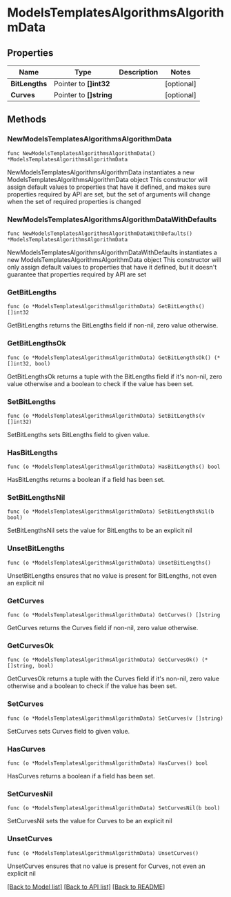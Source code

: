 # ModelsTemplatesAlgorithmsAlgorithmData

## Properties

Name | Type | Description | Notes
------------ | ------------- | ------------- | -------------
**BitLengths** | Pointer to **[]int32** |  | [optional] 
**Curves** | Pointer to **[]string** |  | [optional] 

## Methods

### NewModelsTemplatesAlgorithmsAlgorithmData

`func NewModelsTemplatesAlgorithmsAlgorithmData() *ModelsTemplatesAlgorithmsAlgorithmData`

NewModelsTemplatesAlgorithmsAlgorithmData instantiates a new ModelsTemplatesAlgorithmsAlgorithmData object
This constructor will assign default values to properties that have it defined,
and makes sure properties required by API are set, but the set of arguments
will change when the set of required properties is changed

### NewModelsTemplatesAlgorithmsAlgorithmDataWithDefaults

`func NewModelsTemplatesAlgorithmsAlgorithmDataWithDefaults() *ModelsTemplatesAlgorithmsAlgorithmData`

NewModelsTemplatesAlgorithmsAlgorithmDataWithDefaults instantiates a new ModelsTemplatesAlgorithmsAlgorithmData object
This constructor will only assign default values to properties that have it defined,
but it doesn't guarantee that properties required by API are set

### GetBitLengths

`func (o *ModelsTemplatesAlgorithmsAlgorithmData) GetBitLengths() []int32`

GetBitLengths returns the BitLengths field if non-nil, zero value otherwise.

### GetBitLengthsOk

`func (o *ModelsTemplatesAlgorithmsAlgorithmData) GetBitLengthsOk() (*[]int32, bool)`

GetBitLengthsOk returns a tuple with the BitLengths field if it's non-nil, zero value otherwise
and a boolean to check if the value has been set.

### SetBitLengths

`func (o *ModelsTemplatesAlgorithmsAlgorithmData) SetBitLengths(v []int32)`

SetBitLengths sets BitLengths field to given value.

### HasBitLengths

`func (o *ModelsTemplatesAlgorithmsAlgorithmData) HasBitLengths() bool`

HasBitLengths returns a boolean if a field has been set.

### SetBitLengthsNil

`func (o *ModelsTemplatesAlgorithmsAlgorithmData) SetBitLengthsNil(b bool)`

 SetBitLengthsNil sets the value for BitLengths to be an explicit nil

### UnsetBitLengths
`func (o *ModelsTemplatesAlgorithmsAlgorithmData) UnsetBitLengths()`

UnsetBitLengths ensures that no value is present for BitLengths, not even an explicit nil
### GetCurves

`func (o *ModelsTemplatesAlgorithmsAlgorithmData) GetCurves() []string`

GetCurves returns the Curves field if non-nil, zero value otherwise.

### GetCurvesOk

`func (o *ModelsTemplatesAlgorithmsAlgorithmData) GetCurvesOk() (*[]string, bool)`

GetCurvesOk returns a tuple with the Curves field if it's non-nil, zero value otherwise
and a boolean to check if the value has been set.

### SetCurves

`func (o *ModelsTemplatesAlgorithmsAlgorithmData) SetCurves(v []string)`

SetCurves sets Curves field to given value.

### HasCurves

`func (o *ModelsTemplatesAlgorithmsAlgorithmData) HasCurves() bool`

HasCurves returns a boolean if a field has been set.

### SetCurvesNil

`func (o *ModelsTemplatesAlgorithmsAlgorithmData) SetCurvesNil(b bool)`

 SetCurvesNil sets the value for Curves to be an explicit nil

### UnsetCurves
`func (o *ModelsTemplatesAlgorithmsAlgorithmData) UnsetCurves()`

UnsetCurves ensures that no value is present for Curves, not even an explicit nil

[[Back to Model list]](../README.md#documentation-for-models) [[Back to API list]](../README.md#documentation-for-api-endpoints) [[Back to README]](../README.md)


